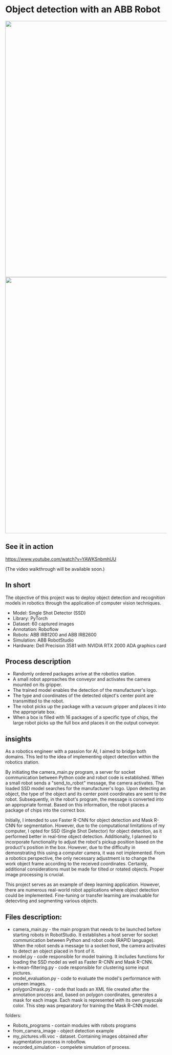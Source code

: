 # Object detection with an ABB Robot


<p float="center">
  <img src="https://github.com/arkurpas/Object-detection-ABB-RobotStudio/assets/129556066/c3988a6e-7703-490e-bcae-93ff3a80b005)" width="800" />
  <img src="https://github.com/arkurpas/Object-detection-ABB-RobotStudio/assets/129556066/c5d11642-ac5e-401a-9426-c4e48bf7508b" width="800" /> 
</p>


## See it in action
https://www.youtube.com/watch?v=YAWKSnbmhUU

(The video walkthrough will be available soon.)

## In short
The objective of this project was to deploy object detection and recognition models in robotics through the application of computer vision techniques.

* Model: Single Shot Detector (SSD)
* Library: PyTorch
* Dataset: 60 captured images
* Annotation: Roboflow
* Robots: ABB IRB1200 and ABB IRB2600
* Simulation: ABB RobotStudio
* Hardware: Dell Precision 3581 with NVIDIA RTX 2000 ADA graphics card 

  
## Process description
  
* Randomly ordered packages arrive at the robotics station.
* A small robot approaches the conveyor and activates the camera mounted on its gripper.
* The trained model enables the detection of the manufacturer's logo.
* The type and coordinates of the detected object's center point are transmitted to the robot.
* The robot picks up the package with a vacuum gripper and places it into the appropriate box.
* When a box is filled with 16 packages of a specific type of chips, the large robot picks up the full box and places it on the output conveyor.


## insights

  As a robotics engineer with a passion for AI, I aimed to bridge both domains. This led to the idea of implementing object detection within the robotics station.

  By initiating the camera_main.py program, a server for socket communication between Python code and robot code is established. When a small robot sends a "send_to_robot" message, the camera activates. The loaded SSD model searches for the manufacturer's logo. Upon detecting an object, the type of the object and its center point coordinates are sent to the robot. Subsequently, in the robot's program, the message is converted into an appropriate format. Based on this information, the robot places a package of chips into the correct box.

  Initially, I intended to use Faster R-CNN for object detection and Mask R-CNN for segmentation. However, due to the computational limitations of my computer, I opted for SSD (Single Shot Detector) for object detection, as it performed better in real-time object detection. Additionally, I planned to incorporate functionality to adjust the robot's pickup position based on the product's position in the box. However, due to the difficulty in demonstrating this using a computer camera, it was not implemented. From a robotics perspective, the only necessary adjustment is to change the work object frame according to the received coordinates. Certainly, additional considerations must be made for tilted or rotated objects. Proper image processing is crucial.

  This project serves as an example of deep learning application. However, there are numerous real-world robot applications where object detection could be implemented. Fine-tuning or transfer learning are invaluable for detecvting and segmenting various objects.


## Files description:

* camera_main.py - the main program that needs to be launched before starting robots in RobotStudio. It establishes a host server for socket communication between Python and robot code (RAPID language). When the robot sends a message to a socket host, the camera activates to detect an object placed in front of it.
* model.py - code responsible for model training. It includes functions for loading the SSD model as well as Faster R-CNN and Mask R-CNN.
* k-mean-filtering.py - code responsible for clustering some input pictures.
* model_evaluation.py - code to evaluate the model's performance with unseen images.
* polygon2mask.py - code that loads an XML file created after the annotation process and, based on polygon coordinates, generates a mask for each image. Each mask is represented with its own grayscale color. This step was preparatory for training the Mask R-CNN model.
  
folders:

* Robots_programs - contain modules with robots programs
* from_camera_image - object detection example
* my_pictures.v8i.voc - dataset. Containing images obtained after augmentation process in roboflow.
* recorded_simulation - compelete simulation of process.





